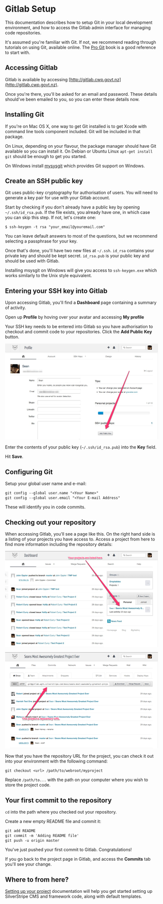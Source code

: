 # Gitlab Setup

This documentation describes how to setup Git in your local development environment, and how to access the Gitlab admin
interface for managing code repositories.

It's assumed you're familiar with Git. If not, we recommend reading through tutorials on using Git, available online.
The [Pro Git](http://git-scm.com/book) book is a good reference to start with.

## Accessing Gitlab

Gitlab is available by accessing [http://gitlab.cwp.govt.nz](http://gitlab.cwp.govt.nz).

Once you're there, you'll be asked for an email and password. These details should've been emailed to you, so you can
enter these details now.

## Installing Git

If you're on Mac OS X, one way to get Git installed is to get Xcode with command line tools component included. Git will
be included in that package.

On Linux, depending on your flavour, the package manager should have Git available so you can install it.  On Debian or
Ubuntu Linux `apt-get install git` should be enough to get you started.

On Windows install [mysysgit](http://msysgit.github.com/) which provides Git support on Windows.

## Create an SSH public key

Git uses public-key cryptography for authorisation of users. You will need to generate a key pair for use with your
Gitlab account.

Start by checking if you don't already have a public key by opening `~/.ssh/id_rsa.pub`.  If the file exists, you
already have one, in which case you can skip this step. If not, let's create one:

	$ ssh-keygen -t rsa "your_email@youremail.com"

You can leave default answers to most of the questions, but we recommend selecting a passphrase for your key.

Once that's done, you'll have two new files at `~/.ssh`. `id_rsa` contains your private key and should be kept secret.
`id_rsa.pub` is your public key and should be used with Gitlab.

Installing msysgit on Windows will give you access to `ssh-keygen.exe` which works similarly to the Unix style
equivalent.

## Entering your SSH key into Gitlab

Upon accessing Gitlab, you'll find a **Dashboard** page containing a summary of activity.

Open up **Profile** by hoving over your avatar and accessing **My profile**

Your SSH key needs to be entered into Gitlab so you have authorisation to checkout and commit code to your
repositories. Click the **Add Public Key** button.

![Enter SSH key](_images/gitlab-ssh-key.jpg)

Enter the contents of your public key (`~/.ssh/id_rsa.pub`) into the **Key** field.

Hit **Save**.

## Configuring Git

Setup your global user name and e-mail:

	git config --global user.name "<Your Name>"
	git config --global user.email "<Your E-mail Address"

These will identify you in code commits.

## Checking out your repository

When accessing Gitlab, you'll see a page like this. On the right hand side is a listing of your projects you have
access to. Access a project from here to find more information including the repository details:

![Gitlab projects](_images/gitlab-projects.jpg)

![Gitlab project repository URL](_images/gitlab-project-repo-url.jpg)

Now that you have the repository URL for the project, you can check it out into your environment with the following
command:

	git checkout <url> /path/to/webroot/myproject

Replace `/path/to...` with the path on your computer where you wish to store the project code.

## Your first commit to the repository

`cd` into the path where you checked out your repository.

Create a new empty README file and commit it:

	git add README
	git commit -m 'Adding README file'
	git push -u origin master

You've just pushed your first commit to Gitlab. Congratulations!

If you go back to the project page in Gitlab, and access the **Commits** tab you'll see your change.

## Where to from here?

[Setting up your project](../gitlab/setting-up-your-project) documentation will help you get started setting up
SilverStripe CMS and framework code, along with default templates.

